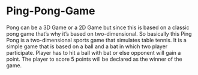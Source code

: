 # Ping-Pong-Game
Pong can be a 3D Game or a 2D Game but since this is based on a classic pong game that’s why it’s based on two-dimensional. So basically this Ping Pong is a two-dimensional sports game that simulates table tennis. It is a simple game that is based on a ball and a bat in which two player participate. Player has to hit a ball with bat or else opponent will gain a point. The player to score 5 points will be declared as the winner of the game.
